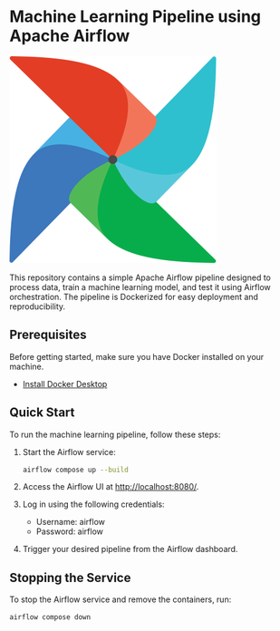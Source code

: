 # Machine Learning Pipeline using Apache Airflow

![Airflow Logo](https://github.com/apache/airflow/blob/main/airflow/www/static/pin.svg)



This repository contains a simple Apache Airflow pipeline designed to process data, train a machine learning model, and test it using Airflow orchestration. The pipeline is Dockerized for easy deployment and reproducibility.

## Prerequisites

Before getting started, make sure you have Docker installed on your machine.

- [Install Docker Desktop](https://www.docker.com/products/docker-desktop/)

## Quick Start

To run the machine learning pipeline, follow these steps:

1. Start the Airflow service:

    ```bash
    airflow compose up --build
    ```

2. Access the Airflow UI at [http://localhost:8080/](http://localhost:8080/).

3. Log in using the following credentials:
   - Username: airflow
   - Password: airflow

4. Trigger your desired pipeline from the Airflow dashboard.

## Stopping the Service

To stop the Airflow service and remove the containers, run:

```bash
airflow compose down
